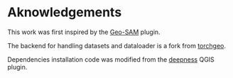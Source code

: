# Aknowledgements


This work was first inspired by the [Geo-SAM](https://github.com/coolzhao/Geo-SAM) plugin.

The backend for handling datasets and dataloader is a fork from [torchgeo](https://torchgeo.readthedocs.io/).

Dependencies installation code was modified from the [deepness](https://github.com/PUTvision/qgis-plugin-deepness/) QGIS plugin.
